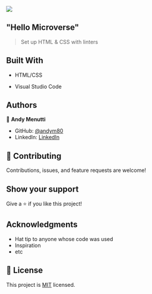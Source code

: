 ![](https://img.shields.io/badge/Microverse-blueviolet)

## "Hello Microverse"

> Set up HTML & CSS with linters

## Built With

- HTML/CSS

- Visual Studio Code

## Authors

👤 **Andy Menutti**

- GitHub: [@andym80](https://github.com/andym80)
- LinkedIn: [LinkedIn](https://www.linkedin.com/in/andres-menutti-5a319816/?originalSubdomain=ar)

## 🤝 Contributing

Contributions, issues, and feature requests are welcome!

## Show your support

Give a ⭐️ if you like this project!

## Acknowledgments

- Hat tip to anyone whose code was used
- Inspiration
- etc

## 📝 License

This project is [MIT](LICENSE.md) licensed.
